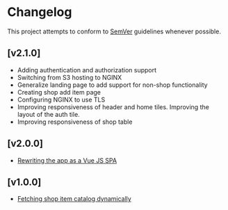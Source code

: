 # Changelog
This project attempts to conform to [SemVer](https://semver.org/) guidelines whenever possible.

## [v2.1.0]
* Adding authentication and authorization support
* Switching from S3 hosting to NGINX
* Generalize landing page to add support for non-shop functionality
* Creating shop add item page
* Configuring NGINX to use TLS
* Improving responsiveness of header and home tiles. Improving the layout of the auth tile.
* Improving responsiveness of shop table

## [v2.0.0]
* [Rewriting the app as a Vue JS SPA](https://github.com/Ubunfu/mc-shop-ui/pull/6)

## [v1.0.0]
* [Fetching shop item catalog dynamically](https://github.com/Ubunfu/mc-shop-ui/pull/1)